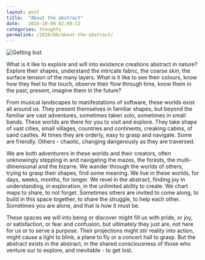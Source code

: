 ```yaml
---
layout: post
title:  "About the abstract"
date:   2016-10-09 02:09:13
categories: thoughts
permalink: /2016/06/about-the-abstract/
---
```

![Getting lost](http://i.imgur.com/9qUnPSV.jpg "Getting lost")

What is it like to explore and will into existence creations abstract in nature? Explore their shapes, understand the intricate fabric, the coarse skin, the surface tension of the many layers. What is it like to see their colours, know how they feel to the touch, observe their flow through time, know them in the past, present, imagine them in the future?

From musical landscapes to manifestations of software, these worlds exist all around us. They present themselves in familiar shapes, but beyond the familiar are vast adventures, sometimes taken solo, sometimes in small bands. These worlds are there for you to visit and explore. They take shape of vast cities, small villages, countries and continents, creaking cabins, of sand castles. At times they are orderly, easy to grasp and navigate. Some are friendly. Others - chaotic, changing dangerously as they are traversed.

We are both adventurers in these worlds and their creators, often unknowingly stepping in and navigating the mazes, the forests, the multi-dimensional and the bizarre. We wander through the worlds of others, trying to grasp their shapes, find some meaning. We live in these worlds, for days, weeks, months, for longer. We revel in the abstract, finding joy in understanding, in exploration, in the unlimited ability to create. We chart maps to share, to not forget. Sometimes others are invited to come along, to build in this space together, to share the struggle, to help each other. Sometimes you are alone, and that is how it must be.

These spaces we will into being or discover might fill us with pride, or joy, or satisfaction, or fear and confusion, but ultimately they just are, not here for us or to serve a purpose. Their projections might stir reality into action, might cause a light to blink, a plane to fly or a concert hall to grasp. But the abstract exists in the abstract, in the shared consciousness of those who venture our to explore, and inevitable - to get lost.
